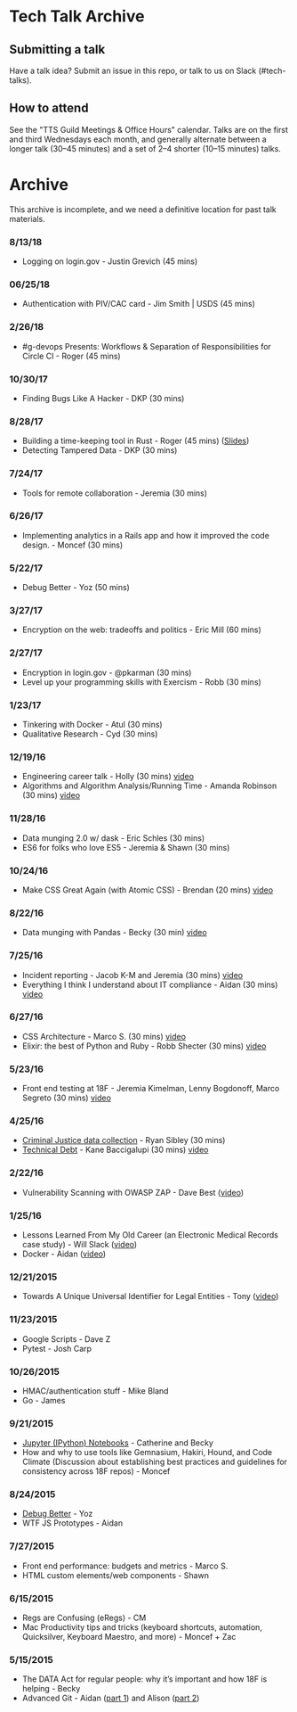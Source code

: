 # Tech Talk Archive

## Submitting a talk
Have a talk idea? Submit an issue in this repo, or talk to us on Slack (#tech-talks).

## How to attend
See the "TTS Guild Meetings & Office Hours" calendar. Talks are on the first and third Wednesdays each month, and generally alternate between a longer talk (30–45 minutes) and a set of 2–4 shorter (10–15 minutes) talks.

# Archive

This archive is incomplete, and we need a definitive location for past talk materials.

### 8/13/18
- Logging on login.gov - Justin Grevich (45 mins)

### 06/25/18
- Authentication with PIV/CAC card - Jim Smith | USDS (45 mins)

### 2/26/18
- #g-devops Presents: Workflows & Separation of Responsibilities for Circle CI - Roger (45 mins)

### 10/30/17
- Finding Bugs Like A Hacker - DKP (30 mins)

### 8/28/17
- Building a time-keeping tool in Rust - Roger (45 mins) ([Slides](https://gist.github.com/rogeruiz/9db97307216a6f3ef31b7fc1e9ba1602))
- Detecting Tampered Data - DKP (30 mins)

### 7/24/17
- Tools for remote collaboration - Jeremia (30 mins)

### 6/26/17
- Implementing analytics in a Rails app and how it improved the code design. - Moncef (30 mins)

### 5/22/17
- Debug Better - Yoz (50 mins)

### 3/27/17
- Encryption on the web: tradeoffs and politics - Eric Mill (60 mins)

### 2/27/17
* Encryption in login.gov - @pkarman (30 mins)
* Level up your programming skills with Exercism - Robb (30 mins)

### 1/23/17
* Tinkering with Docker - Atul (30 mins)
* Qualitative Research - Cyd (30 mins)

### 12/19/16
* Engineering career talk - Holly (30 mins) [video](https://youtu.be/QG-AtXszUS0)
* Algorithms and Algorithm Analysis/Running Time - Amanda Robinson (30 mins) [video](https://youtu.be/LKKAHFLO5dM)

### 11/28/16
* Data munging 2.0 w/ dask - Eric Schles (30 mins)
* ES6 for folks who love ES5 - Jeremia & Shawn (30 mins)

### 10/24/16
* Make CSS Great Again (with Atomic CSS) - Brendan (20 mins) [video](https://www.youtube.com/watch?v=fMyhHgr_3PY&feature=youtu.be)

### 8/22/16
* Data munging with Pandas - Becky (30 min) [video](https://www.youtube.com/watch?v=gAWmTtqx-v8&feature=youtu.be)

### 7/25/16
* Incident reporting - Jacob K-M and Jeremia (30 mins) [video](https://www.youtube.com/watch?v=OVIBTKS-5wY&list=PLd9b-GuOJ3nG5zDAg7exOHusZKVVrkhjO&index=2)
* Everything I think I understand about IT compliance - Aidan (30 mins) [video](https://www.youtube.com/watch?v=-Nc4GXPxpQg&list=PLd9b-GuOJ3nG5zDAg7exOHusZKVVrkhjO&index=1)

### 6/27/16
* CSS Architecture - Marco S. (30 mins) [video](https://www.youtube.com/watch?v=vO3KtQYrEUA)
* Elixir: the best of Python and Ruby - Robb Shecter (30 mins) [video](https://www.youtube.com/watch?v=-zc_atejUzQ)

### 5/23/16
* Front end testing at 18F - Jeremia Kimelman, Lenny Bogdonoff, Marco Segreto (30 mins) [video](https://www.youtube.com/watch?v=8_y3D5zS6DA)

### 4/25/16
* [Criminal Justice data collection](https://docs.google.com/a/gsa.gov/presentation/d/1qyftJiZIDYxLH9cI4LZywEk4CknzQd36TJes9WiKezA/edit?usp=sharing) - Ryan Sibley (30 mins)
* [Technical Debt](https://docs.google.com/presentation/d/14CwxeL_qvMWwB7rZe_WHVfHXQNpwFzLixBVbdb9EBIw/edit#slide=id.p) - Kane Baccigalupi (30 mins) [video](https://www.youtube.com/watch?v=9TON4bkTJhs&feature=youtu.be)

### 2/22/16
* Vulnerability Scanning with OWASP ZAP - Dave Best ([video](https://www.youtube.com/watch?v=2Dp7pAvKHaM))

### 1/25/16
* Lessons Learned From My Old Career (an Electronic Medical Records case study) - Will Slack  ([video](https://youtu.be/_ZIWTchpek8))
* Docker - Aidan ([video](https://youtu.be/_ZIWTchpek8?t=29m48s))

### 12/21/2015
* Towards A Unique Universal Identifier for Legal Entities - Tony ([video](https://www.youtube.com/watch?v=QJu0g7VryDU))

### 11/23/2015
* Google Scripts - Dave Z
* Pytest - Josh Carp

### 10/26/2015
* HMAC/authentication stuff - Mike Bland
* Go - James

### 9/21/2015
* [Jupyter (IPython) Notebooks](jupyter-notebook) - Catherine and Becky
* How and why to use tools like Gemnasium, Hakiri, Hound, and Code Climate (Discussion about establishing best practices and guidelines for consistency across 18F repos) - Moncef

### 8/24/2015
* [Debug Better](debug-better) - Yoz
* WTF JS Prototypes - Aidan

### 7/27/2015
* Front end performance: budgets and metrics - Marco S.
* HTML custom elements/web components - Shawn

### 6/15/2015
* Regs are Confusing (eRegs) - CM
* Mac Productivity tips and tricks (keyboard shortcuts, automation, Quicksilver, Keyboard Maestro, and more) - Moncef + Zac

### 5/15/2015
* The DATA Act for regular people: why it’s important and how 18F is helping - Becky
* Advanced Git - Aidan ([part 1](https://speakerdeck.com/aidanfeldman/git-graphically)) and Alison ([part 2](git-flag-p))
